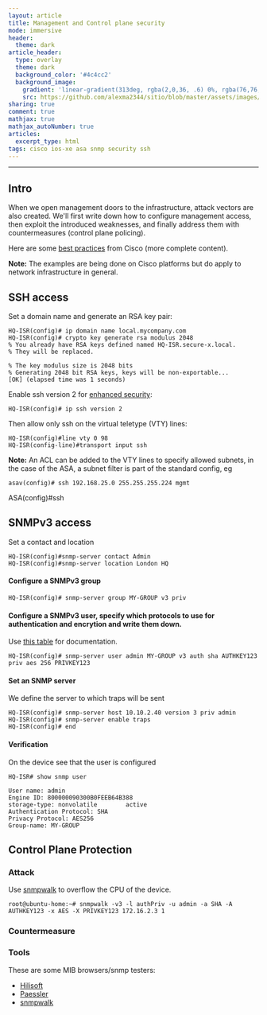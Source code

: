 ```yaml
---
layout: article
title: Management and Control plane security
mode: immersive
header:
  theme: dark
article_header:
  type: overlay
  theme: dark
  background_color: '#4c4cc2'
  background_image:
    gradient: 'linear-gradient(313deg, rgba(2,0,36, .6) 0%, rgba(76,76,194, .6) 47%, rgba(0,212,255, .6) 100%)'
    src: https://github.com/alexma2344/sitio/blob/master/assets/images/rainbows.jpg?raw=true"
sharing: true
comment: true
mathjax: true
mathjax_autoNumber: true
articles:
  excerpt_type: html
tags: cisco ios-xe asa snmp security ssh
---
```


<!--more-->

---

## Intro

When we open management doors to the infrastructure, attack vectors are also created. We'll first write down how to configure management access, then exploit the introduced weaknesses, and finally address them with countermeasures (control plane policing).

Here are some [best practices](https://tools.cisco.com/security/center/resources/copp_best_practices) from Cisco (more complete content).

**Note:** The examples are being done on Cisco platforms but do apply to network infrastructure in general.

## SSH access

Set a domain name and generate an RSA key pair:
	
	HQ-ISR(config)# ip domain name local.mycompany.com
	HQ-ISR(config)# crypto key generate rsa modulus 2048
	% You already have RSA keys defined named HQ-ISR.secure-x.local.
	% They will be replaced.
	
	% The key modulus size is 2048 bits
	% Generating 2048 bit RSA keys, keys will be non-exportable...
	[OK] (elapsed time was 1 seconds)

Enable ssh version 2 for [enhanced security](https://en.wikipedia.org/wiki/Secure_Shell#Version_2.x):

	HQ-ISR(config)# ip ssh version 2

Then allow only ssh on the virtual teletype (VTY) lines:

	HQ-ISR(config)#line vty 0 98
	HQ-ISR(config-line)#transport input ssh

**Note:** An ACL can be added to the VTY lines to specify allowed subnets, in the case of the ASA, a subnet filter is part of the standard config, eg

	asav(config)# ssh 192.168.25.0 255.255.255.224 mgmt

ASA(config)#ssh  

## SNMPv3 access

Set a contact and location

	HQ-ISR(config)#snmp-server contact Admin
	HQ-ISR(config)#snmp-server location London HQ

#### Configure a SNMPv3 group

	HQ-ISR(config)# snmp-server group MY-GROUP v3 priv

#### Configure a SNMPv3 user, specify which protocols to use for authentication and encrytion and write them down.

Use [this table](https://github.com/alexma2344/sitio/tree/master/docs/assets/snmpv3-template) for documentation.


	HQ-ISR(config)# snmp-server user admin MY-GROUP v3 auth sha AUTHKEY123 priv aes 256 PRIVKEY123

#### Set an SNMP server

We define the server to which traps will be sent

	HQ-ISR(config)# snmp-server host 10.10.2.40 version 3 priv admin
	HQ-ISR(config)# snmp-server enable traps 
	HQ-ISR(config)# end

#### Verification

On the device see that the user is configured

	HQ-ISR# show snmp user
	
	User name: admin
	Engine ID: 800000090300B0FEEB64B388
	storage-type: nonvolatile        active
	Authentication Protocol: SHA
	Privacy Protocol: AES256
	Group-name: MY-GROUP


## Control Plane Protection

### Attack

Use [snmpwalk](https://linux.die.net/man/1/snmpwalk) to overflow the CPU of the device.

	root@ubuntu-home:~# snmpwalk -v3 -l authPriv -u admin -a SHA -A AUTHKEY123 -x AES -X PRIVKEY123 172.16.2.3 1


### Countermeasure

### Tools

These are some MIB browsers/snmp testers:

- [Hilisoft](https://download.cnet.com/HiliSoft-MIB-Browser/3000-2651_4-10698289.html) 
- [Paessler](https://www.paessler.com/tools/snmptester)
- [snmpwalk](https://linux.die.net/man/1/snmpwalk)